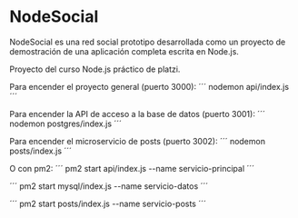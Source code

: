 # NodeSocial

NodeSocial es una red social prototipo desarrollada como un proyecto de demostración
de una aplicación completa escrita en Node.js.

Proyecto del curso Node.js práctico de platzi.

Para encender el proyecto general (puerto 3000):
´´´
nodemon api/index.js
´´´

Para encender la API de acceso a la base de datos (puerto 3001):
´´´
nodemon postgres/index.js
´´´


Para encender el microservicio de posts (puerto 3002):
´´´
nodemon posts/index.js
´´´

O con pm2:
´´´
pm2 start api/index.js --name servicio-principal
´´´

´´´
pm2 start mysql/index.js --name servicio-datos
´´´

´´´
pm2 start posts/index.js --name servicio-posts
´´´

